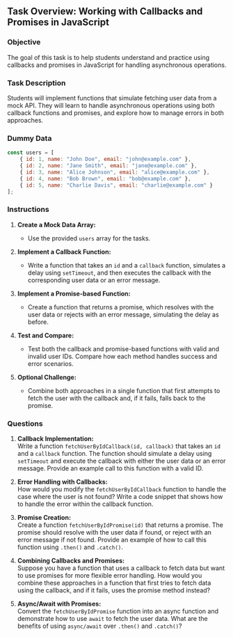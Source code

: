 

## Task Overview: Working with Callbacks and Promises in JavaScript

### Objective
The goal of this task is to help students understand and practice using callbacks and promises in JavaScript for handling asynchronous operations.

### Task Description
Students will implement functions that simulate fetching user data from a mock API. They will learn to handle asynchronous operations using both callback functions and promises, and explore how to manage errors in both approaches.

### Dummy Data

```javascript
const users = [
    { id: 1, name: "John Doe", email: "john@example.com" },
    { id: 2, name: "Jane Smith", email: "jane@example.com" },
    { id: 3, name: "Alice Johnson", email: "alice@example.com" },
    { id: 4, name: "Bob Brown", email: "bob@example.com" },
    { id: 5, name: "Charlie Davis", email: "charlie@example.com" }
];
```

### Instructions

1. **Create a Mock Data Array:**
   - Use the provided `users` array for the tasks.

2. **Implement a Callback Function:**
   - Write a function that takes an `id` and a `callback` function, simulates a delay using `setTimeout`, and then executes the callback with the corresponding user data or an error message.

3. **Implement a Promise-based Function:**
   - Create a function that returns a promise, which resolves with the user data or rejects with an error message, simulating the delay as before.

4. **Test and Compare:**
   - Test both the callback and promise-based functions with valid and invalid user IDs. Compare how each method handles success and error scenarios.

5. **Optional Challenge:**
   - Combine both approaches in a single function that first attempts to fetch the user with the callback and, if it fails, falls back to the promise.

### Questions

1. **Callback Implementation:**  
   Write a function `fetchUserByIdCallback(id, callback)` that takes an `id` and a `callback` function. The function should simulate a delay using `setTimeout` and execute the callback with either the user data or an error message. Provide an example call to this function with a valid ID.

2. **Error Handling with Callbacks:**  
   How would you modify the `fetchUserByIdCallback` function to handle the case where the user is not found? Write a code snippet that shows how to handle the error within the callback function.

3. **Promise Creation:**  
   Create a function `fetchUserByIdPromise(id)` that returns a promise. The promise should resolve with the user data if found, or reject with an error message if not found. Provide an example of how to call this function using `.then()` and `.catch()`.

4. **Combining Callbacks and Promises:**  
   Suppose you have a function that uses a callback to fetch data but want to use promises for more flexible error handling. How would you combine these approaches in a function that first tries to fetch data using the callback, and if it fails, uses the promise method instead?

5. **Async/Await with Promises:**  
   Convert the `fetchUserByIdPromise` function into an async function and demonstrate how to use `await` to fetch the user data. What are the benefits of using `async/await` over `.then()` and `.catch()`?

